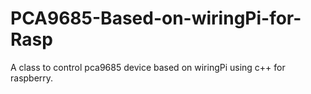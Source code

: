 # PCA9685-Based-on-wiringPi-for-Rasp
A class to control pca9685 device based on wiringPi using c++ for raspberry.
